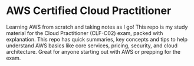 # AWS Certified Cloud Practitioner 
 Learning AWS from scratch and taking notes as I go! This repo is my study material for the Cloud Practitioner (CLF-C02) exam, packed with explanation. This repo has quick summaries, key concepts and tips to help understand AWS basics like core services, pricing, security, and cloud architecture. Great for anyone starting out with AWS or prepping for the exam.
